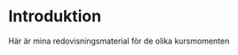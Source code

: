 Introduktion
===============================

Här är mina redovisningsmaterial för
de olika kursmomenten
